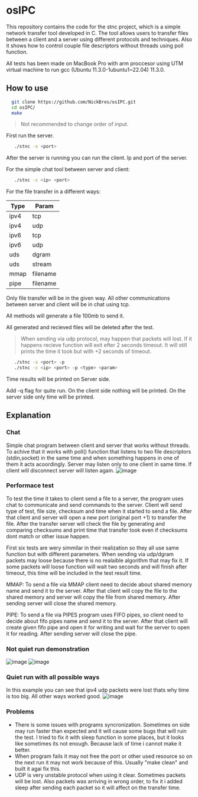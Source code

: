 # osIPC

This repository contains the code for the stnc project, which is a simple network transfer tool developed in C. The tool allows users to transfer files between a client and a server using different protocols and techniques. Also it shows how to control couple file descriptors without threads using poll function.


All tests has been made on MacBook Pro with arm proccesor using UTM virtual machine to run gcc (Ubuntu 11.3.0-1ubuntu1~22.04) 11.3.0.

## How to use

```sh
  git clone https://github.com/NickBres/osIPC.git
  cd osIPC/
  make
   ```

> Not recommended to change order of input.

First run the server.

```sh
   ./stnc -s <port>
   ```

After the server is running you can run the client. Ip and port of the server.

For the simple chat tool between server and client:
```sh
   ./stnc -c <ip> <port>
   ```

For the file transfer in a different ways:

| Type  | Param  |
|-------|--------|
| ipv4  | tcp    |
| ipv4  | udp    |
| ipv6  | tcp    |
| ipv6  | udp    |
| uds   | dgram  |
| uds   | stream |
| mmap   | filename  |
| pipe   | filename |


Only file transfer will be in the given way. All other communications between server and client will be in chat using tcp.

All methods will generate a file 100mb to send it.

All generated and recieved files will be deleted after the test.

> When sending via udp protocol, may happen that packets will lost. If it happens recieve function will exit efter 2 seconds timeout. It will still prints the time it took but with +2 seconds of timeout.

```sh
   ./stnc -s <port> -p
   ./stnc -c <ip> <port> -p <type> <param>
   ```
Time results will be printed on Server side.

Add -q flag for quite run. On the client side nothing will be printed. On the server side only time will be printed. 

## Explanation

### Chat

Simple chat program between client and server that works without threads. To achive that it works with poll() function that listens to two file descriptors (stdin,socket) in the same time and when something happens in one of them it acts acoordingly. Server may listen only to one client in same time. If client will disconnect server will listen again.
![image](https://github.com/NickBres/osIPC/assets/70432147/88f7cd28-f955-495e-8474-8d1815256d88)


### Performace test

To test the time it takes to client send a file to a server, the program uses chat to communicate and send commands to the server. Client will send type of test, file size, checksum and time when it started to send a file. After that client and server will open a new port (original port +1) to transfer the file. After the transfer server will check the file by generating and comparing checksums and print time that transfer took even if checksums dont match or other issue happen.

First six tests are wery simmilar in their realization so they all use same function but with different parameters. When sending via udp/dgram packets may loose because there is no realaible algorithm that may fix it. If some packets will loose function will wait two seconds and will finish after timeout, this time will be included in the test result time.

MMAP: To send a file via MMAP client need to decide about shared memory name and send it to the server. After that client will copy the file to the shared memory and server will copy the file from shared memory. After sending server will close the shared memory.

PIPE: To send a file via PIPES program uses FIFO pipes, so client need to decide about fifo pipes name and send it to the server. After that client will create given fifo pipe and open it for writing and wait for the server to open it for reading. After sending server will close the pipe.

### Not quiet run demonstration
![image](https://github.com/NickBres/osIPC/assets/70432147/415fb07c-8f6e-430a-8626-4fd13aa06e1a)
![image](https://github.com/NickBres/osIPC/assets/70432147/26a5f925-52af-4869-85cf-a20f667c5d00)


### Quiet run with all possible ways

In this example you can see that ipv4 udp packets were lost thats why time is too big. All other ways worked good.
![image](https://github.com/NickBres/osIPC/assets/70432147/ebb48f23-6355-4ca7-a5ad-268aefcd0f96)

### Problems

* There is some issues with programs syncronization. Sometimes on side may run faster than expected and it will cause some bugs that will ruin the test. I tried to fix it with sleep function in some places, but it looks like sometimes its not enough. Because lack of time i cannot make it better.
* When program fails it may not free the port or other used resource so on the next run it may not work because of this. Usually "make clean" and built it agai fix this.
* UDP is very unstable protocol when using it clear. Sometimes packets will be lost. Also packets was arriving in wrong order, to fix it i added sleep after sending each packet so it will affect on the transfer time.








